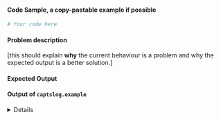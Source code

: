 #### Code Sample, a copy-pastable example if possible

```python
# Your code here

```
#### Problem description

[this should explain **why** the current behaviour is a problem and why the expected output is a better solution.]

#### Expected Output

#### Output of ``captslog.example``

<details>

</details>

